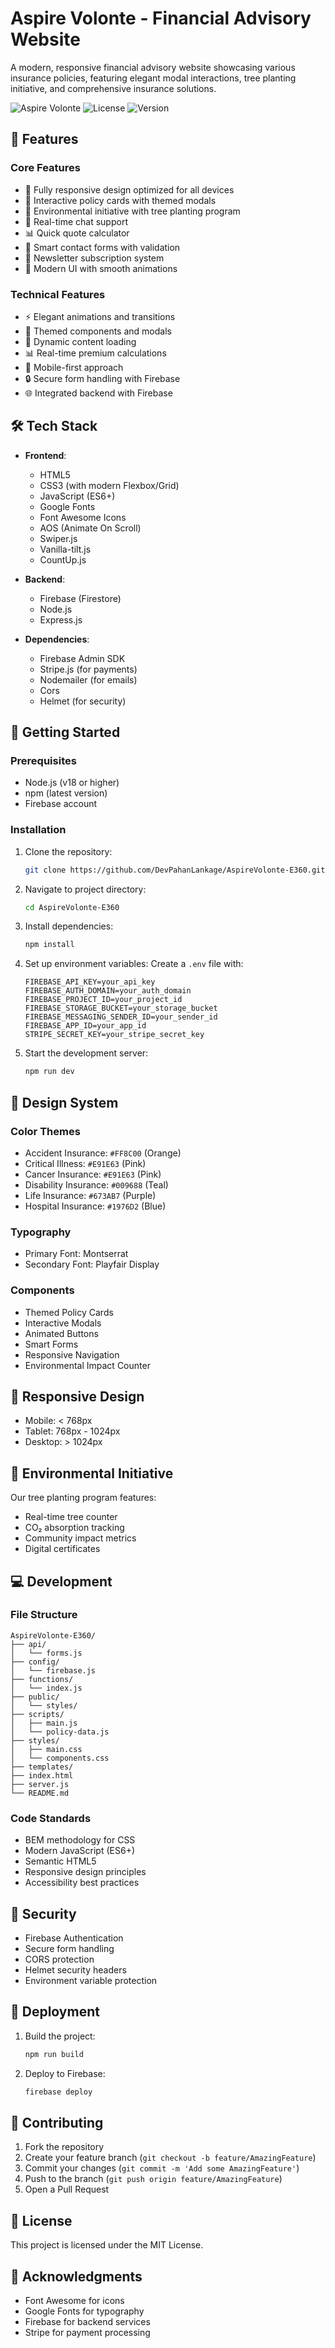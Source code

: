 # Aspire Volonte - Financial Advisory Website

A modern, responsive financial advisory website showcasing various insurance policies, featuring elegant modal interactions, tree planting initiative, and comprehensive insurance solutions.

![Aspire Volonte](https://img.shields.io/badge/Aspire%20Volonte-Insurance-blue)
![License](https://img.shields.io/badge/license-MIT-green)
![Version](https://img.shields.io/badge/version-1.0.0-blue)

## 🌟 Features

### Core Features

- 📱 Fully responsive design optimized for all devices
- 🎯 Interactive policy cards with themed modals
- 🌳 Environmental initiative with tree planting program
- 💬 Real-time chat support
- 📊 Quick quote calculator
- 📝 Smart contact forms with validation
- 📨 Newsletter subscription system
- 🎨 Modern UI with smooth animations

### Technical Features

- ⚡ Elegant animations and transitions
- 🎨 Themed components and modals
- 🔄 Dynamic content loading
- 📊 Real-time premium calculations
- 📱 Mobile-first approach
- 🔒 Secure form handling with Firebase
- 🌐 Integrated backend with Firebase

## 🛠️ Tech Stack

- **Frontend**:
  - HTML5
  - CSS3 (with modern Flexbox/Grid)
  - JavaScript (ES6+)
  - Google Fonts
  - Font Awesome Icons
  - AOS (Animate On Scroll)
  - Swiper.js
  - Vanilla-tilt.js
  - CountUp.js

- **Backend**:
  - Firebase (Firestore)
  - Node.js
  - Express.js

- **Dependencies**:
  - Firebase Admin SDK
  - Stripe.js (for payments)
  - Nodemailer (for emails)
  - Cors
  - Helmet (for security)

## 🚀 Getting Started

### Prerequisites

- Node.js (v18 or higher)
- npm (latest version)
- Firebase account

### Installation

1. Clone the repository:
   ```bash
   git clone https://github.com/DevPahanLankage/AspireVolonte-E360.git
   ```

2. Navigate to project directory:
   ```bash
   cd AspireVolonte-E360
   ```

3. Install dependencies:
   ```bash
   npm install
   ```

4. Set up environment variables:
   Create a `.env` file with:
   ```env
   FIREBASE_API_KEY=your_api_key
   FIREBASE_AUTH_DOMAIN=your_auth_domain
   FIREBASE_PROJECT_ID=your_project_id
   FIREBASE_STORAGE_BUCKET=your_storage_bucket
   FIREBASE_MESSAGING_SENDER_ID=your_sender_id
   FIREBASE_APP_ID=your_app_id
   STRIPE_SECRET_KEY=your_stripe_secret_key
   ```

5. Start the development server:
   ```bash
   npm run dev
   ```

## 🎨 Design System

### Color Themes

- Accident Insurance: `#FF8C00` (Orange)
- Critical Illness: `#E91E63` (Pink)
- Cancer Insurance: `#E91E63` (Pink)
- Disability Insurance: `#009688` (Teal)
- Life Insurance: `#673AB7` (Purple)
- Hospital Insurance: `#1976D2` (Blue)

### Typography

- Primary Font: Montserrat
- Secondary Font: Playfair Display

### Components

- Themed Policy Cards
- Interactive Modals
- Animated Buttons
- Smart Forms
- Responsive Navigation
- Environmental Impact Counter

## 📱 Responsive Design

- Mobile: < 768px
- Tablet: 768px - 1024px
- Desktop: > 1024px

## 🌳 Environmental Initiative

Our tree planting program features:
- Real-time tree counter
- CO₂ absorption tracking
- Community impact metrics
- Digital certificates

## 💻 Development

### File Structure

```
AspireVolonte-E360/
├── api/
│   └── forms.js
├── config/
│   └── firebase.js
├── functions/
│   └── index.js
├── public/
│   └── styles/
├── scripts/
│   ├── main.js
│   └── policy-data.js
├── styles/
│   ├── main.css
│   └── components.css
├── templates/
├── index.html
├── server.js
└── README.md
```

### Code Standards

- BEM methodology for CSS
- Modern JavaScript (ES6+)
- Semantic HTML5
- Responsive design principles
- Accessibility best practices

## 🔐 Security

- Firebase Authentication
- Secure form handling
- CORS protection
- Helmet security headers
- Environment variable protection

## 🚀 Deployment

1. Build the project:
   ```bash
   npm run build
   ```

2. Deploy to Firebase:
   ```bash
   firebase deploy
   ```

## 📝 Contributing

1. Fork the repository
2. Create your feature branch (`git checkout -b feature/AmazingFeature`)
3. Commit your changes (`git commit -m 'Add some AmazingFeature'`)
4. Push to the branch (`git push origin feature/AmazingFeature`)
5. Open a Pull Request

## 📄 License

This project is licensed under the MIT License.

## 🙏 Acknowledgments

- Font Awesome for icons
- Google Fonts for typography
- Firebase for backend services
- Stripe for payment processing
